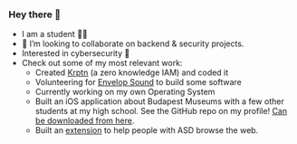 ### Hey there 👋

* I am a student 🧑‍🎓
* 👯 I’m looking to collaborate on backend & security projects.
* Interested in cybersecurity 🔐
* Check out some of my most relevant work:
  * Created [Krptn](https://www.krptn.dev/) (a zero knowledge IAM) and coded it
  * Volunteering for [Envelop Sound](https://envelop.us/page/about) to build some software
  * Currently working on my own Operating System
  * Built an iOS application about Budapest Museums with a few other students at my high school. See the GitHub repo on my profile! [Can be downloaded from here](https://apps.apple.com/us/app/budapest-museums/id6479172299).
  * Built an [extension](https://github.com/MBS9/extension) to help people with ASD browse the web.
